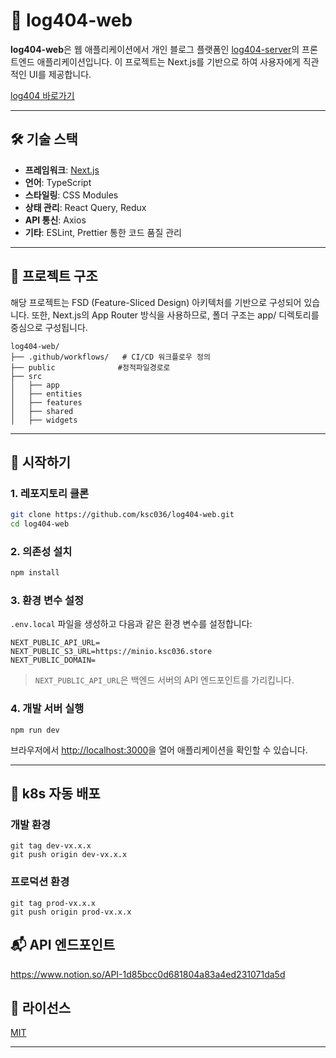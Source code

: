 # 📘 log404-web

**log404-web**은 웹 애플리케이션에서 개인 블로그 플랫폼인 [log404-server](https://github.com/ksc036/log404-server)의 프론트엔드 애플리케이션입니다. 이 프로젝트는 Next.js를 기반으로 하여 사용자에게 직관적인 UI를 제공합니다.

[log404 바로가기](https://log404.com)

---

## 🛠️ 기술 스택

- **프레임워크**: [Next.js](https://nextjs.org/)
- **언어**: TypeScript
- **스타일링**: CSS Modules
- **상태 관리**: React Query, Redux
- **API 통신**: Axios
- **기타**: ESLint, Prettier 통한 코드 품질 관리

---

## 📂 프로젝트 구조

해당 프로젝트는 FSD (Feature-Sliced Design) 아키텍처를 기반으로 구성되어 있습니다.
또한, Next.js의 App Router 방식을 사용하므로, 폴더 구조는 app/ 디렉토리를 중심으로 구성됩니다.

```
log404-web/
├── .github/workflows/   # CI/CD 워크플로우 정의
├── public              #정적파일경로로
├── src
│   ├── app
│   ├── entities
│   ├── features
│   ├── shared
│   ├── widgets
```

---

## 🚀 시작하기

### 1. 레포지토리 클론

```bash
git clone https://github.com/ksc036/log404-web.git
cd log404-web
```

### 2. 의존성 설치

```bash
npm install
```

### 3. 환경 변수 설정

`.env.local` 파일을 생성하고 다음과 같은 환경 변수를 설정합니다:

```
NEXT_PUBLIC_API_URL=
NEXT_PUBLIC_S3_URL=https://minio.ksc036.store
NEXT_PUBLIC_DOMAIN=
```

> `NEXT_PUBLIC_API_URL`은 백엔드 서버의 API 엔드포인트를 가리킵니다.

### 4. 개발 서버 실행

```
npm run dev
```

브라우저에서 [http://localhost:3000](http://localhost:3000)을 열어 애플리케이션을 확인할 수 있습니다.

---

## 🐳 k8s 자동 배포

### 개발 환경

```
git tag dev-vx.x.x
git push origin dev-vx.x.x
```

### 프로덕션 환경

```
git tag prod-vx.x.x
git push origin prod-vx.x.x
```

## 📬 API 엔드포인트

https://www.notion.so/API-1d85bcc0d681804a83a4ed231071da5d

## 📄 라이선스

[MIT](LICENSE)

---
